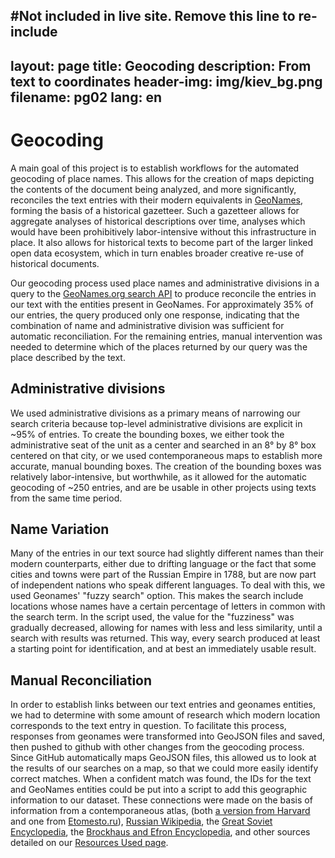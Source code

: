 #Not included in live site. Remove this line to re-include
---
layout: page
title: Geocoding
description: From text to coordinates
header-img: img/kiev_bg.png
filename: pg02
lang: en
---

Geocoding
=========
A main goal of this project is to establish workflows for the automated geocoding of place names. This allows for the creation of maps depicting the contents of the document being analyzed, and more significantly, reconciles the text entries with their modern equivalents in [GeoNames](http://www.geonames.org/), forming the basis of a historical gazetteer. Such a gazetteer allows for aggregate analyses of historical descriptions over time, analyses which would have been prohibitively labor-intensive without this infrastructure in place. It also allows for historical texts to become part of the larger linked open data ecosystem, which in turn enables broader creative re-use of historical documents.  
  
Our geocoding process used place names and administrative divisions in a query to the [GeoNames.org search API](http://www.geonames.org/export/geonames-search.html) to produce reconcile the entries in our text with the entities present in GeoNames. For approximately 35% of our entries, the query produced only one response, indicating that the combination of name and administrative division was sufficient for automatic reconciliation. For the remaining entries, manual intervention was needed to determine which of the places returned by our query was the place described by the text.  

Administrative divisions
------------------------
We used administrative divisions as a primary means of narrowing our search criteria because top-level administrative divisions are explicit in ~95% of entries. To create the bounding boxes, we either took the administrative seat of the unit as a center and searched in an 8&deg; by 8&deg; box centered on that city, or we used contemporaneous maps to establish more accurate, manual bounding boxes. The creation of the bounding boxes was relatively labor-intensive, but worthwhile, as it allowed for the automatic geocoding of ~250 entries, and are be usable in other projects using texts from the same time period.  

Name Variation
--------------
Many of the entries in our text source had slightly different names than their modern counterparts, either due to drifting language or the fact that some cities and towns were part of the Russian Empire in 1788, but are now part of independent nations who speak different languages. To deal with this, we used Geonames' "fuzzy search" option. This makes the search include locations whose names have a certain percentage of letters in common with the search term. In the script used, the value for the "fuzziness" was gradually decreased, allowing for names with less and less similarity, until a search with results was returned. This way, every search produced at least a starting point for identification, and at best an immediately usable result.

Manual Reconciliation
---------------------
In order to establish links between our text entries and geonames entities, we had to determine with some amount of research which modern location corresponds to the text entry in question. To facilitate this process, responses from geonames were transformed into GeoJSON files and saved, then pushed to github with other changes from the geocoding process. Since GitHub automatically maps GeoJSON files, this allowed us to look at the results of our searches on a map, so that we could more easily identify correct matches. When a confident match was found, the IDs for the text and GeoNames entities could be put into a script to add this geographic information to our dataset. These connections were made on the basis of information from a contemporaneous atlas, (both [a version from Harvard](http://pds.lib.harvard.edu/pds/view/21684875) and one from [Etomesto.ru](http://etomesto.ru/karta389/)), [Russian Wikipedia](https://ru.wikipedia.org/wiki/), the [Great Soviet Encyclopedia](https://ru.wikisource.org/wiki/%D0%91%D0%BE%D0%BB%D1%8C%D1%88%D0%B0%D1%8F_%D1%81%D0%BE%D0%B2%D0%B5%D1%82%D1%81%D0%BA%D0%B0%D1%8F_%D1%8D%D0%BD%D1%86%D0%B8%D0%BA%D0%BB%D0%BE%D0%BF%D0%B5%D0%B4%D0%B8%D1%8F), the [Brockhaus and Efron Encyclopedia](https://ru.wikisource.org/wiki/%D0%AD%D0%BD%D1%86%D0%B8%D0%BA%D0%BB%D0%BE%D0%BF%D0%B5%D0%B4%D0%B8%D1%87%D0%B5%D1%81%D0%BA%D0%B8%D0%B9_%D1%81%D0%BB%D0%BE%D0%B2%D0%B0%D1%80%D1%8C_%D0%91%D1%80%D0%BE%D0%BA%D0%B3%D0%B0%D1%83%D0%B7%D0%B0_%D0%B8_%D0%95%D1%84%D1%80%D0%BE%D0%BD%D0%B0), and other sources detailed on our [Resources Used page](#).

